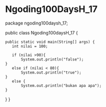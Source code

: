 # Ngoding100DaysH_17
package ngoding100daysh_17;


public class Ngoding100daysH_17 {

    public static void main(String[] args) {
       int nilai = 100;
       
       if (nilai >90){
           System.out.println("false");
    }
       else if (nilai < 80){
           System.out.println("true");
    }
       else {
           System.out.println("bukan apa apa");
    }
   }
}

